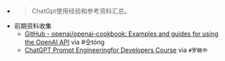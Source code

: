 - > ChatGpt使用经验和参考资料汇总。
- 前期资料收集
    - [GitHub - openai/openai-cookbook: Examples and guides for using the OpenAI API](https://github.com/openai/openai-cookbook) via #仝tóng
    - [ChatGPT Prompt Engineeringfor Developers Course](https://learn.deeplearning.ai/chatgpt-prompt-eng) via `#罗赣中`
